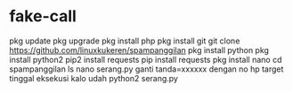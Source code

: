 # fake-call
pkg update  pkg upgrade  pkg install php  pkg install git  git clone https://github.com/linuxkukeren/spampanggilan  pkg install python  pkg install python2  pip2 install requests  pip install requests  pkg install nano  cd spampanggilan  ls  nano serang.py  ganti tanda=xxxxxx dengan no hp target  tinggal eksekusi kalo udah  python2 serang.py
